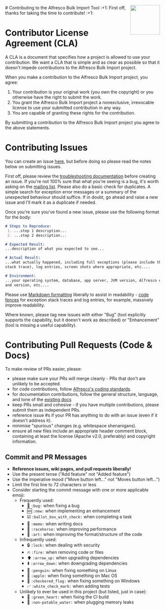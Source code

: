 <img align="right" width="96px" height="96px" src="https://raw.github.com/pmonks/alfresco-bulk-import/master/icon.png">
# Contributing to the Alfresco Bulk Import Tool
:+1: First off, thanks for taking the time to contribute! :+1:

# Contributor License Agreement (CLA)
A CLA is a document that specifies how a project is allowed to use your
contribution.  We want a CLA that is simple and as clear as possible so that it
doesn't impede contributions to the Alfresco Bulk Import project.

When you make a contribution to the Alfresco Bulk Import project, you agree:

1. Your contribution is your original work (you own the copyright) or you
otherwise have the right to submit the work.
2. You grant the Alfresco Bulk Import project a nonexclusive, irrevocable
license to use your submitted contribution in any way.
3. You are capable of granting these rights for the contribution.

By submitting a contribution to the Alfresco Bulk Import project you agree to
the above statements.

# Contributing Issues

You can create an issue [here](https://github.com/pmonks/alfresco-bulk-import/issues),
but before doing so please read the notes below on submitting issues.

First off, please review the [troubleshooting documentation](https://github.com/pmonks/alfresco-bulk-import/wiki/Troubleshooting)
before creating an issue.  If you're not 100% sure that what you're seeing is a
bug, it's worth asking on the [mailing list](https://groups.google.com/forum/#!forum/alfresco-bulk-filesystem-import).
Please also do a basic check for duplicates.  A simple search for exception
error messages or a summary of the unexpected behaviour should suffice.  If in
doubt, go ahead and raise a new issue and I'll mark it as a duplicate if needed.

Once you're sure you've found a new issue, please use the following format for
the body:

```markdown
# Steps to Reproduce:
 1. ...step 1 description...
 2. ...step 2 description...

# Expected Result:
...description of what you expected to see...

# Actual Result:
...what actually happened, including full exceptions (please include the entire
stack trace), log entries, screen shots where appropriate, etc....

# Environment:
...your operating system, database, app server, JVM version, Alfresco edition
and version, etc....
```

Please use [Markdown formatting](https://help.github.com/articles/github-flavored-markdown/)
liberally to assist in readability - [code fences](https://help.github.com/articles/github-flavored-markdown/#fenced-code-blocks)
for exception stack traces and log entries, for example, massively improve
readability.

Where known, please tag new issues with either "Bug" (tool explicitly supports
the capability, but it doesn't work as described) or "Enhancement" (tool is
missing a useful capability).

# Contributing Pull Requests (Code & Docs)
To make review of PRs easier, please:

 * please make sure your PRs will merge cleanly - PRs that don't are unlikely to be accepted.
 * for code contributions, follow [Alfresco's coding standards](https://wiki.alfresco.com/wiki/Coding_Standards).
 * for documentation contributions, follow the general structure, language, and
   tone of the [existing docs](https://github.com/pmonks/alfresco-bulk-import/wiki)
 * keep PRs small and cohesive - if you have multiple contributions, please
   submit them as independent PRs.
 * reference issue #s if your PR has anything to do with an issue (even if it
   doesn't address it).
 * minimise "spurious" changes (e.g. whitespace shenanigans).
 * ensure all new files include an appropriate header comment block, containing
   at least the license (Apache v2.0, preferably) and copyright information.

## Commit and PR Messages

* **Reference issues, wiki pages, and pull requests liberally!**
* Use the present tense ("Add feature" not "Added feature")
* Use the imperative mood ("Move button left..." not "Moves button left...")
* Limit the first line to 72 characters or less
* Consider starting the commit message with one or more applicable emoji:
    * Frequently used:
        * :bug: `:bug:` when fixing a bug
        * :new: `:new:` when implementing an enhancement
        * :ballot_box_with_check: `:ballot_box_with_check:` when completing a task
        * :memo: `:memo:` when writing docs
        * :racehorse: `:racehorse:` when improving performance
        * :art: `:art:` when improving the format/structure of the code
    * Infrequently used:
        * :lock: `:lock:` when dealing with security
        * :fire: `:fire:` when removing code or files
        * :arrow_up: `:arrow_up:` when upgrading dependencies
        * :arrow_down: `:arrow_down:` when downgrading dependencies
        * :penguin: `:penguin:` when fixing something on Linux
        * :apple: `:apple:` when fixing something on Mac OS
        * :checkered_flag: `:checkered_flag:` when fixing something on Windows
        * :white_check_mark: `:white_check_mark:` when adding tests
    * Unlikely to ever be used in this project (but listed, just in case):
        * :green_heart: `:green_heart:` when fixing the CI build
        * :non-potable_water: `:non-potable_water:` when plugging memory leaks
